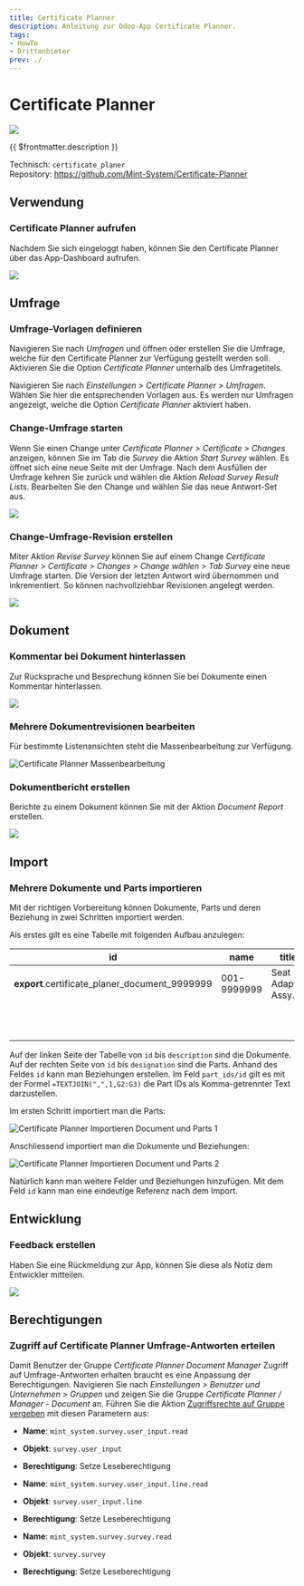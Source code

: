 ```yaml
---
title: Certificate Planner
description: Anleitung zur Odoo-App Certificate Planner.
tags:
- HowTo
- Drittanbieter
prev: ./
---
```

# Certificate Planner
![](attachments/icon_odoo_certificate_planer.png)

{{ $frontmatter.description }}

Technisch: `certificate_planer`\
Repository: <https://github.com/Mint-System/Certificate-Planner>

## Verwendung

### Certificate Planner aufrufen

Nachdem Sie sich eingeloggt haben, können Sie den Certificate Planner über das App-Dashboard aufrufen.

![](attachments/Certificate%20Planner%20aufrufen.gif)

## Umfrage

### Umfrage-Vorlagen definieren

Navigieren Sie nach *Umfragen* und öffnen oder erstellen Sie die Umfrage, welche für den Certificate Planner zur Verfügung gestellt werden soll. Aktivieren Sie die Option *Certificate Planner* unterhalb des Umfragetitels.

Navigieren Sie nach *Einstellungen > Certificate Planner > Umfragen*. Wählen Sie hier die entsprechenden Vorlagen aus. Es werden nur Umfragen angezeigt, welche die Option *Certificate Planner* aktiviert haben.

### Change-Umfrage starten

Wenn Sie einen Change unter *Certificate Planner > Certificate > Changes* anzeigen, können Sie im Tab die *Survey* die Aktion *Start Survey* wählen. Es öffnet sich eine neue Seite mit der Umfrage. Nach dem Ausfüllen der Umfrage kehren Sie zurück und wählen die Aktion *Reload Survey Result Lists*. Bearbeiten Sie den Change und wählen Sie das neue Antwort-Set aus.

![](attachments/Certificate%20Planner%20Umfrage%20ausfüllen.gif)

### Change-Umfrage-Revision erstellen

Miter Aktion *Revise Survey* können Sie auf einem Change *Certificate Planner > Certificate > Changes > Change wählen > Tab Survey* eine neue Umfrage starten. Die Version der letzten Antwort wird übernommen und inkrementiert. So können nachvollziehbar Revisionen angelegt werden.

![](attachments/Certificate%20Planner%20Umfrage-Revision%20erstellen.gif)

## Dokument

### Kommentar bei Dokument hinterlassen

Zur Rücksprache und Besprechung können Sie bei Dokumente einen Kommentar hinterlassen.

![](attachments/Certificate%20Planner%20Kommentar%20bei%20Dokument%20hinterlassen.gif)

### Mehrere Dokumentrevisionen bearbeiten

Für bestimmte Listenansichten steht die Massenbearbeitung zur Verfügung.

![Certificate Planner Massenbearbeitung](attachments/Certificate%20Planner%20Massenbearbeitung.gif)

### Dokumentbericht erstellen

Berichte zu einem Dokument können Sie mit der Aktion *Document Report* erstellen.

![](attachments/Certificate%20Planner%20Dokumentbericht%20erstellen.gif)

## Import

### Mehrere Dokumente und Parts importieren

Mit der richtigen Vorbereitung können Dokumente, Parts und deren Beziehung in zwei Schritten importiert werden.

Als erstes gilt es eine Tabelle mit folgenden Aufbau anzulegen:

| id                                             | name        | title              | type_id | description | part_ids/id                                                                               | id                                           | name            | designation        |
| ---------------------------------------------- | ----------- | ------------------ | ------- | ----------- | ----------------------------------------------------------------------------------------- | -------------------------------------------- | --------------- | ------------------ |
| __export__.certificate_planer_document_9999999 | 001-9999999 | Seat Adapter Assy. | ADWG    |             | __export__.certificate_planer_part_9999999_1,__export__.certificate_planer_part_9999999_2 | __export__.certificate_planer_part_9999999_1 | 001-9999999-501 | Seat Adapter Assy. |
|                                                |             |                    |         |             |                                                                                           | __export__.certificate_planer_part_9999999_2 | 001-9999999-502 | Seat Adapter Assy. |

Auf der linken Seite der Tabelle von `id` bis `description` sind die Dokumente. Auf der rechten Seite von `id` bis `designation` sind die Parts. Anhand des Feldes `id` kann man Beziehungen erstellen. Im Feld `part_ids/id` gilt es mit der Formel `=TEXTJOIN(",",1,G2:G3)` die Part IDs als Komma-getrennter Text darzustellen.

Im ersten Schritt importiert man die Parts:

![Certificate Planner Importieren Document und Parts 1](attachments/Certificate%20Planner%20Importieren%20Document%20und%20Parts%201.gif)

Anschliessend importiert man die Dokumente und Beziehungen:

![Certificate Planner Importieren Document und Parts 2](attachments/Certificate%20Planner%20Importieren%20Document%20und%20Parts%202.gif)

Natürlich kann man weitere Felder und Beziehungen hinzufügen. Mit dem Feld `id` kann man eine eindeutige Referenz nach dem Import.

## Entwicklung

### Feedback erstellen

Haben Sie eine Rückmeldung zur App, können Sie diese als Notiz dem Entwickler mitteilen.

![](attachments/Certificate%20Planner%20Feedback%20erstellen.gif)

## Berechtigungen

### Zugriff auf Certificate Planner Umfrage-Antworten erteilen 

Damit Benutzer der Gruppe *Certificate Planner Document Manager* Zugriff auf Umfrage-Antworten erhalten braucht es eine Anpassung der Berechtigungen. Navigieren Sie nach *Einstellungen > Benutzer und Unternehmen > Gruppen* und zeigen Sie die Gruppe *Certificate Planner / Manager - Document* an. Führen Sie die Aktion [Zugriffsrechte auf Gruppe vergeben](Settings%20Permissions.md#Zugriffsrechte%20auf%20Gruppe%20vergeben) mit diesen Parametern aus:

* **Name**: `mint_system.survey.user_input.read`
* **Objekt**: `survey.user_input`
* **Berechtigung**: Setze Leseberechtigung

* **Name**: `mint_system.survey.user_input.line.read`
* **Objekt**: `survey.user_input.line`
* **Berechtigung**: Setze Leseberechtigung

* **Name**: `mint_system.survey.survey.read`
* **Objekt**: `survey.survey`
* **Berechtigung**: Setze Leseberechtigung